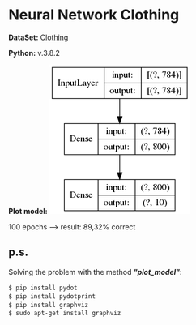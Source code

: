 # Neural Network Clothing

**DataSet:**
[Clothing](https://github.com/zalandoresearch/fashion-mnist)


**Python:** v.3.8.2



**Plot model:**
![Plot](img/plot_model.png)


100 epochs --> result: 89,32% correct

## p.s.
Solving the problem with the method ***"plot_model"***:
```bash
$ pip install pydot
$ pip install pydotprint
$ pip install graphviz
$ sudo apt-get install graphviz
```

